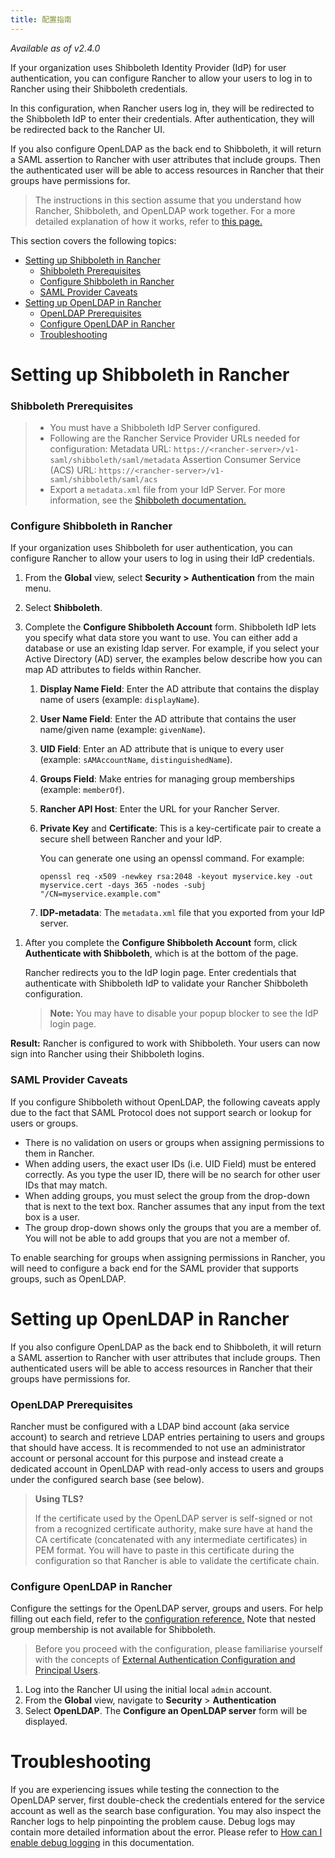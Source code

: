 ```yaml
---
title: 配置指南
---
```


_Available as of v2.4.0_

If your organization uses Shibboleth Identity Provider (IdP) for user authentication, you can configure Rancher to allow your users to log in to Rancher using their Shibboleth credentials.

In this configuration, when Rancher users log in, they will be redirected to the Shibboleth IdP to enter their credentials. After authentication, they will be redirected back to the Rancher UI.

If you also configure OpenLDAP as the back end to Shibboleth, it will return a SAML assertion to Rancher with user attributes that include groups. Then the authenticated user will be able to access resources in Rancher that their groups have permissions for.

> The instructions in this section assume that you understand how Rancher, Shibboleth, and OpenLDAP work together. For a more detailed explanation of how it works, refer to [this page.](./about)

This section covers the following topics:

- [Setting up Shibboleth in Rancher](#setting-up-shibboleth-in-rancher)
  - [Shibboleth Prerequisites](#shibboleth-prerequisites)
  - [Configure Shibboleth in Rancher](#configure-shibboleth-in-rancher)
  - [SAML Provider Caveats](#saml-provider-caveats)
- [Setting up OpenLDAP in Rancher](#setting-up-openldap-in-rancher)
  - [OpenLDAP Prerequisites](#openldap-prerequisites)
  - [Configure OpenLDAP in Rancher](#configure-openldap-in-rancher)
  - [Troubleshooting](#troubleshooting)

# Setting up Shibboleth in Rancher

### Shibboleth Prerequisites

> - You must have a Shibboleth IdP Server configured.
> - Following are the Rancher Service Provider URLs needed for configuration:
>   Metadata URL: `https://<rancher-server>/v1-saml/shibboleth/saml/metadata`
>   Assertion Consumer Service (ACS) URL: `https://<rancher-server>/v1-saml/shibboleth/saml/acs`
> - Export a `metadata.xml` file from your IdP Server. For more information, see the [Shibboleth documentation.](https://wiki.shibboleth.net/confluence/display/SP3/Home)

### Configure Shibboleth in Rancher

If your organization uses Shibboleth for user authentication, you can configure Rancher to allow your users to log in using their IdP credentials.

1. From the **Global** view, select **Security > Authentication** from the main menu.

1. Select **Shibboleth**.

1. Complete the **Configure Shibboleth Account** form. Shibboleth IdP lets you specify what data store you want to use. You can either add a database or use an existing ldap server. For example, if you select your Active Directory (AD) server, the examples below describe how you can map AD attributes to fields within Rancher.

   1. **Display Name Field**: Enter the AD attribute that contains the display name of users (example: `displayName`).

   1. **User Name Field**: Enter the AD attribute that contains the user name/given name (example: `givenName`).

   1. **UID Field**: Enter an AD attribute that is unique to every user (example: `sAMAccountName`, `distinguishedName`).

   1. **Groups Field**: Make entries for managing group memberships (example: `memberOf`).

   1. **Rancher API Host**: Enter the URL for your Rancher Server.

   1. **Private Key** and **Certificate**: This is a key-certificate pair to create a secure shell between Rancher and your IdP.

      You can generate one using an openssl command. For example:

      ```
      openssl req -x509 -newkey rsa:2048 -keyout myservice.key -out myservice.cert -days 365 -nodes -subj "/CN=myservice.example.com"
      ```

   1. **IDP-metadata**: The `metadata.xml` file that you exported from your IdP server.

1) After you complete the **Configure Shibboleth Account** form, click **Authenticate with Shibboleth**, which is at the bottom of the page.

   Rancher redirects you to the IdP login page. Enter credentials that authenticate with Shibboleth IdP to validate your Rancher Shibboleth configuration.

   > **Note:** You may have to disable your popup blocker to see the IdP login page.

**Result:** Rancher is configured to work with Shibboleth. Your users can now sign into Rancher using their Shibboleth logins.

### SAML Provider Caveats

If you configure Shibboleth without OpenLDAP, the following caveats apply due to the fact that SAML Protocol does not support search or lookup for users or groups.

- There is no validation on users or groups when assigning permissions to them in Rancher.
- When adding users, the exact user IDs (i.e. UID Field) must be entered correctly. As you type the user ID, there will be no search for other user IDs that may match.
- When adding groups, you must select the group from the drop-down that is next to the text box. Rancher assumes that any input from the text box is a user.
- The group drop-down shows only the groups that you are a member of. You will not be able to add groups that you are not a member of.

To enable searching for groups when assigning permissions in Rancher, you will need to configure a back end for the SAML provider that supports groups, such as OpenLDAP.

# Setting up OpenLDAP in Rancher

If you also configure OpenLDAP as the back end to Shibboleth, it will return a SAML assertion to Rancher with user attributes that include groups. Then authenticated users will be able to access resources in Rancher that their groups have permissions for.

### OpenLDAP Prerequisites

Rancher must be configured with a LDAP bind account (aka service account) to search and retrieve LDAP entries pertaining to users and groups that should have access. It is recommended to not use an administrator account or personal account for this purpose and instead create a dedicated account in OpenLDAP with read-only access to users and groups under the configured search base (see below).

> **Using TLS?**
>
> If the certificate used by the OpenLDAP server is self-signed or not from a recognized certificate authority, make sure have at hand the CA certificate (concatenated with any intermediate certificates) in PEM format. You will have to paste in this certificate during the configuration so that Rancher is able to validate the certificate chain.

### Configure OpenLDAP in Rancher

Configure the settings for the OpenLDAP server, groups and users. For help filling out each field, refer to the [configuration reference.]({{<baseurl>}}/rancher/v2.x/en/admin-settings/authentication/openldap/openldap-config) Note that nested group membership is not available for Shibboleth.

> Before you proceed with the configuration, please familiarise yourself with the concepts of [External Authentication Configuration and Principal Users]({{<baseurl>}}/rancher/v2.x/en/admin-settings/authentication/#external-authentication-configuration-and-principal-users).

1. Log into the Rancher UI using the initial local `admin` account.
2. From the **Global** view, navigate to **Security** > **Authentication**
3. Select **OpenLDAP**. The **Configure an OpenLDAP server** form will be displayed.

# Troubleshooting

If you are experiencing issues while testing the connection to the OpenLDAP server, first double-check the credentials entered for the service account as well as the search base configuration. You may also inspect the Rancher logs to help pinpointing the problem cause. Debug logs may contain more detailed information about the error. Please refer to [How can I enable debug logging]({{<baseurl>}}/rancher/v2.x/en/faq/technical/#how-can-i-enable-debug-logging) in this documentation.
